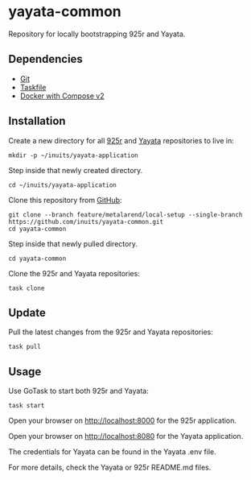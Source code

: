 # yayata-common

Repository for locally bootstrapping 925r and Yayata.

## Dependencies

- [Git](https://git-scm.com/)
- [Taskfile](https://taskfile.dev/)
- [Docker with Compose v2](https://docs.docker.com/compose/)

## Installation

Create a new directory for all [925r](https://github.com/inuits/925r) and [Yayata](https://github.com/inuits/yayata) repositories to live in:

```
mkdir -p ~/inuits/yayata-application
```

Step inside that newly created directory.

```
cd ~/inuits/yayata-application
```

Clone this repository from [GitHub](https://github.com/inuits/yayata-common):

```
git clone --branch feature/metalarend/local-setup --single-branch https://github.com/inuits/yayata-common.git
cd yayata-common
```

Step inside that newly pulled directory.

```
cd yayata-common
```

Clone the 925r and Yayata repositories:

```
task clone
```

## Update

Pull the latest changes from the 925r and Yayata repositories:

```
task pull
```

## Usage

Use GoTask to start both 925r and Yayata:

```
task start
```
                     
Open your browser on [http://localhost:8000](http://localhost:8000) for the 925r application.

Open your browser on [http://localhost:8080](http://localhost:8080) for the Yayata application.

The credentials for Yayata can be found in the Yayata .env file.

For more details, check the Yayata or 925r README.md files.
